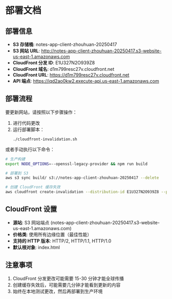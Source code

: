 # 部署文档

## 部署信息

- **S3 存储桶**: notes-app-client-zhouhuan-20250417
- **S3 网站 URL**: http://notes-app-client-zhouhuan-20250417.s3-website-us-east-1.amazonaws.com
- **CloudFront 分发 ID**: E1U327N2O939Z8
- **CloudFront 域名**: d1m799resc27v.cloudfront.net
- **CloudFront URL**: https://d1m799resc27v.cloudfront.net
- **API 端点**: https://iqd2ao0kw2.execute-api.us-east-1.amazonaws.com

## 部署流程

要更新网站，请按照以下步骤操作：

1. 进行代码更改
2. 运行部署脚本：
   ```
   ./cloudfront-invalidation.sh
   ```

或者手动执行以下命令：

```bash
# 生产构建
export NODE_OPTIONS=--openssl-legacy-provider && npm run build

# 部署到 S3
aws s3 sync build/ s3://notes-app-client-zhouhuan-20250417 --delete

# 创建 CloudFront 缓存失效
aws cloudfront create-invalidation --distribution-id E1U327N2O939Z8 --paths "/*"
```

## CloudFront 设置

- **源站**: S3 网站端点 (notes-app-client-zhouhuan-20250417.s3-website-us-east-1.amazonaws.com)
- **价格类**: 使用所有边缘位置（最佳性能）
- **支持的 HTTP 版本**: HTTP/2, HTTP/1.1, HTTP/1.0
- **默认根对象**: index.html

## 注意事项

1. CloudFront 分发更改可能需要 15-30 分钟才能全球传播
2. 创建缓存失效后，可能需要几分钟才能看到更新的内容
3. 始终在本地测试更改，然后再部署到生产环境 